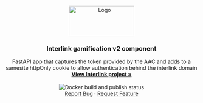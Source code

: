 <div id="top"></div>

<br />
<div align="center">
  <a href="https://github.com/interlink-project/frontend">
    <img src="images/logo.png" alt="Logo" width="172" height="80">
  </a>

  <h3 align="center">Interlink gamification v2 component</h3>

  <p align="center">
    FastAPI app that captures the token provided by the AAC and adds to a samesite httpOnly cookie to allow authentication behind the interlink domain
    <br />
    <a href="https://interlink-project.eu/"><strong>View Interlink project »</strong></a>
    <br />
    <br />
    <img src="https://github.com/interlink-project/backend-auth/actions/workflows/build-and-publish-docker.yml/badge.svg" alt="Docker build and publish status"></img>
    <br />
    <a href="https://github.com/interlink-project/backend-auth/issues">Report Bug</a>
    ·
    <a href="https://github.com/interlink-project/backend-auth/issues">Request Feature</a>
  </p>
</div>